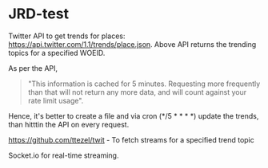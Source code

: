 # JRD-test

Twitter API to get trends for places: https://api.twitter.com/1.1/trends/place.json. 
Above API returns the trending topics for a specified WOEID.

As per the API, 
> "This information is cached for 5 minutes. Requesting more frequently than that will not return any more data, and will count against your rate limit usage". 

Hence, it's better to create a file and via cron (*/5 * * * *) update the trends, than hitttin the API on every request.

https://github.com/ttezel/twit - To fetch streams for a specified trend topic

Socket.io for real-time streaming.
